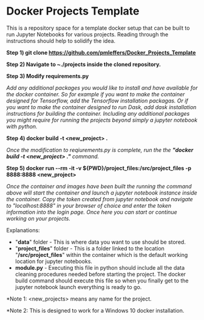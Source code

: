 # Docker Projects Template

This is a repository space for a template docker setup that can be built to run Jupyter Notebooks for various projects. Reading through the instructions should help to solidify the idea.

**Step 1) git clone https://github.com/pmleffers/Docker_Projects_Template**

**Step 2) Navigate to ~./projects inside the cloned repository.**

**Step 3) Modify requirements.py**

_Add any additional packages you would like to install and have available for the docker container. So for example if you want to make the container designed for Tensorflow, add the Tensorflow installation packagas. Or if you want to make the container designed to run Dask, add dask installation instructions for building the container. Including any additional packages you might require for running the projects beyond simply a jupyter notebook with python._

**Step 4) docker build -t <new_project> .**

_Once the modification to reqiurements.py is complete, run the the **"docker build -t <new_project> ."** command._

**Step 5) docker run --rm -it -v ${PWD}/project_files:/src/project_files -p 8888:8888 <new_project>**

_Once the container and images have been built the running the command above will start the container and launch a jupyter notebook instance inside the container. Copy the token created from jupyter notebook and navigate to "localhost:8888" in your browser of choice and enter the token information into the login page. Once here you can start or continue working on your projects._

Explanations:
+ "**data**" folder - This is where data you want to use should be stored.
+ "**project_files**" folder - This is a folder linked to the location "**/src/project_files**" within the container which is the default working location for jupyter notebooks. 
+ **module.py** - Executing this file in python should include all the data cleaning procedures needed before starting the project. The docker build command should execute this file so when you finally get to the jupyter notebook launch everything is ready to go.
 
*Note 1: <new_projects> means any name for the project.

*Note 2: This is designed to work for a Windows 10 docker installation.


          



